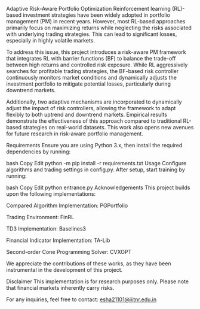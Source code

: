 Adaptive Risk-Aware Portfolio Optimization
Reinforcement learning (RL)-based investment strategies have been widely adopted in portfolio management (PM) in recent years. However, most RL-based approaches primarily focus on maximizing returns while neglecting the risks associated with underlying trading strategies. This can lead to significant losses, especially in highly volatile markets.

To address this issue, this project introduces a risk-aware PM framework that integrates RL with barrier functions (BF) to balance the trade-off between high returns and controlled risk exposure. While RL aggressively searches for profitable trading strategies, the BF-based risk controller continuously monitors market conditions and dynamically adjusts the investment portfolio to mitigate potential losses, particularly during downtrend markets.

Additionally, two adaptive mechanisms are incorporated to dynamically adjust the impact of risk controllers, allowing the framework to adapt flexibly to both uptrend and downtrend markets. Empirical results demonstrate the effectiveness of this approach compared to traditional RL-based strategies on real-world datasets. This work also opens new avenues for future research in risk-aware portfolio management.

Requirements
Ensure you are using Python 3.x, then install the required dependencies by running:

bash
Copy
Edit
python -m pip install -r requirements.txt
Usage
Configure algorithms and trading settings in config.py. After setup, start training by running:

bash
Copy
Edit
python entrance.py
Acknowledgements
This project builds upon the following implementations:

Compared Algorithm Implementation: PGPortfolio

Trading Environment: FinRL

TD3 Implementation: Baselines3

Financial Indicator Implementation: TA-Lib

Second-order Cone Programming Solver: CVXOPT

We appreciate the contributions of these works, as they have been instrumental in the development of this project.

Disclaimer
This implementation is for research purposes only. Please note that financial markets inherently carry risks.

For any inquiries, feel free to contact: esha21101@iiitnr.edu.in